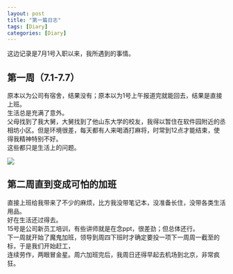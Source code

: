 ```yaml
---
layout: post
title: "第一篇日志"
tags: [Diary]
categories: [Diary]
---
```


这边记录是7月1号入职以来，我所遇到的事情。

## 第一周（7.1-7.7）

原本以为公司有宿舍，结果没有；原本以为1号上午报道完就能回去，结果是直接上班。  
生活总是充满了意外。  
父母找到了我大舅，大舅找到了他山东大学的校友，我得以暂住在软件园附近的丞相坊小区。但是环境很差，每天都有人来喝酒打麻将，时常到12点才能结束，使得我精神特别不好。  
这些都只是生活上的问题。

<img src="/image/diary/20190701_1.jpg" />

## 第二周直到变成可怕的加班

直接上班给我带来了不少的麻烦，比方我没带笔记本，没准备长住，没带各类生活用品。  
好在生活还过得去。  
15号是公司新员工培训，有些讲师就是在念ppt，很差劲；但总体还行。  
下一周就开始了魔鬼加班，领导到周四下班时才确定要投一项下一周周一截至的标，于是我们开始赶工，  
连续劳作，两眼冒金星。周六加班完后，我周日还得早起去机场到北京，非常疯狂。